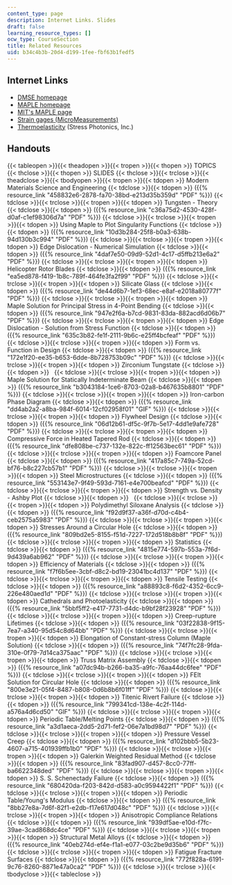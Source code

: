 ```yaml
---
content_type: page
description: Internet Links. Slides
draft: false
learning_resource_types: []
ocw_type: CourseSection
title: Related Resources
uid: b34c4b3b-20d4-d199-1fee-fbf63b1fedf5
---
```

## Internet Links

- [DMSE homepage](https://dmse.mit.edu/)
- [MAPLE homepage](http://www.maplesoft.com/)
- [MIT's MAPLE page](http://web.mit.edu/afs/athena.mit.edu/software/maple/www/home.html)
- [Strain gages (MicroMeasurements)](http://www.vishay.com/company/brands/)
- [Thermoelasticity](http://www.stressphotonics.com/) (Stress Photonics, Inc.)

## Handouts

{{< tableopen >}}{{< theadopen >}}{{< tropen >}}{{< thopen >}}
TOPICS
{{< thclose >}}{{< thopen >}}
SLIDES
{{< thclose >}}{{< trclose >}}{{< theadclose >}}{{< tbodyopen >}}{{< tropen >}}{{< tdopen >}}
Modern Materials Science and Engineering
{{< tdclose >}}{{< tdopen >}}
({{% resource_link "458832e6-2878-fa70-38bd-e213d35b359d" "PDF" %}})
{{< tdclose >}}{{< trclose >}}{{< tropen >}}{{< tdopen >}}
Tungsten - Theory
{{< tdclose >}}{{< tdopen >}}
({{% resource_link "c36a75d2-4530-428f-d0af-c1ef98306d7a" "PDF" %}})
{{< tdclose >}}{{< trclose >}}{{< tropen >}}{{< tdopen >}}
Using Maple to Plot Singularity Functions
{{< tdclose >}}{{< tdopen >}}
({{% resource_link "10d3b284-25f8-b0a3-638b-94d130b3c994" "PDF" %}})
{{< tdclose >}}{{< trclose >}}{{< tropen >}}{{< tdopen >}}
Edge Dislocation - Numerical Simulation
{{< tdclose >}}{{< tdopen >}}
({{% resource_link "4daf7e50-09d9-52d1-4c17-d5ffb213e6a2" "PDF" %}})
{{< tdclose >}}{{< trclose >}}{{< tropen >}}{{< tdopen >}}
Helicopter Rotor Blades
{{< tdclose >}}{{< tdopen >}}
({{% resource_link "ea5ed878-f419-1b8c-789f-464fe3fa2f99" "PDF" %}})
{{< tdclose >}}{{< trclose >}}{{< tropen >}}{{< tdopen >}}
Silicate Glass
{{< tdclose >}}{{< tdopen >}}
({{% resource_link "de44d6b7-1ef3-68ec-e8af-e2018a80777f" "PDF" %}})
{{< tdclose >}}{{< trclose >}}{{< tropen >}}{{< tdopen >}}
Maple Solution for Principal Stress in 4-Point Bending
{{< tdclose >}}{{< tdopen >}}
({{% resource_link "947e2f6a-b7cd-9831-83da-882acd6d06b7" "PDF" %}})
{{< tdclose >}}{{< trclose >}}{{< tropen >}}{{< tdopen >}}
Edge Dislocation - Solution from Stress Function
{{< tdclose >}}{{< tdopen >}}
({{% resource_link "635c3b82-fe1f-2111-9b6c-e25ff4bcfeaf" "PDF" %}})
{{< tdclose >}}{{< trclose >}}{{< tropen >}}{{< tdopen >}}
Form vs. Function in Design
{{< tdclose >}}{{< tdopen >}}
({{% resource_link "172e1f20-ee35-b653-6dde-8b728753b09c" "PDF" %}})
{{< tdclose >}}{{< trclose >}}{{< tropen >}}{{< tdopen >}}
Zirconium Tungstate
{{< tdclose >}}{{< tdopen >}}
 
{{< tdclose >}}{{< trclose >}}{{< tropen >}}{{< tdopen >}}
Maple Solution for Statically Indeterminate Beam
{{< tdclose >}}{{< tdopen >}}
({{% resource_link "b3043184-1ce6-8703-02a8-b467635b8801" "PDF" %}})
{{< tdclose >}}{{< trclose >}}{{< tropen >}}{{< tdopen >}}
Iron-carbon Phase Diagram
{{< tdclose >}}{{< tdopen >}}
({{% resource_link "dd4ab2a2-a8ba-984f-6014-12cf02958f01" "GIF" %}})
{{< tdclose >}}{{< trclose >}}{{< tropen >}}{{< tdopen >}}
Flywheel Design
{{< tdclose >}}{{< tdopen >}}
({{% resource_link "06d12b61-df5c-9f7b-5e17-4dd1e9afe728" "PDF" %}})
{{< tdclose >}}{{< trclose >}}{{< tropen >}}{{< tdopen >}}
Compressive Force in Heated Tapered Rod
{{< tdclose >}}{{< tdopen >}}
({{% resource_link "dfe808be-c737-132e-822c-ff12563bec61" "PDF" %}})
{{< tdclose >}}{{< trclose >}}{{< tropen >}}{{< tdopen >}}
Foamcore Panel
{{< tdclose >}}{{< tdopen >}}
({{% resource_link "417a85c7-749a-52cd-bf76-b8c227cb57b1" "PDF" %}})
{{< tdclose >}}{{< trclose >}}{{< tropen >}}{{< tdopen >}}
Steel Microstructures
{{< tdclose >}}{{< tdopen >}}
({{% resource_link "553143e7-9f49-593d-7161-e4e700beafcd" "PDF" %}})
{{< tdclose >}}{{< trclose >}}{{< tropen >}}{{< tdopen >}}
Strength vs. Density - Ashby Plot
{{< tdclose >}}{{< tdopen >}}
 
{{< tdclose >}}{{< trclose >}}{{< tropen >}}{{< tdopen >}}
Polydimethyl Siloxane Analysis
{{< tdclose >}}{{< tdopen >}}
({{% resource_link "f92d9f37-a36f-d70d-c4b4-ceb2575a5983" "PDF" %}})
{{< tdclose >}}{{< trclose >}}{{< tropen >}}{{< tdopen >}}
Stresses Around a Circular Hole
{{< tdclose >}}{{< tdopen >}}
({{% resource_link "809bd2e5-8155-f51d-7227-172d518b8b8f" "PDF" %}})
{{< tdclose >}}{{< trclose >}}{{< tropen >}}{{< tdopen >}}
Statistics
{{< tdclose >}}{{< tdopen >}}
({{% resource_link "4815e774-597b-553a-7f6d-9d439a6ab962" "PDF" %}})
{{< tdclose >}}{{< trclose >}}{{< tropen >}}{{< tdopen >}}
Efficiency of Materials
{{< tdclose >}}{{< tdopen >}}
({{% resource_link "f7f6b5ee-3cbf-d8c2-bd19-23041bc4d137" "PDF" %}})
{{< tdclose >}}{{< trclose >}}{{< tropen >}}{{< tdopen >}}
Tensile Testing
{{< tdclose >}}{{< tdopen >}}
({{% resource_link "a88893c8-f6d2-4352-6cc9-226e480aed1d" "PDF" %}})
{{< tdclose >}}{{< trclose >}}{{< tropen >}}{{< tdopen >}}
Cathedrals and Photoelasticity
{{< tdclose >}}{{< tdopen >}}
({{% resource_link "5bbf5ff2-e417-7731-d4dc-b9bf28f23928" "PDF" %}})
{{< tdclose >}}{{< trclose >}}{{< tropen >}}{{< tdopen >}}
Creep-rupture Lifetimes
{{< tdclose >}}{{< tdopen >}}
({{% resource_link "03f22838-9f15-7ea7-a340-95d54c8d64bb" "PDF" %}})
{{< tdclose >}}{{< trclose >}}{{< tropen >}}{{< tdopen >}}
Elongation of Constant-stress Column (Maple Solution)
{{< tdclose >}}{{< tdopen >}}
({{% resource_link "74f7fc28-9fda-310e-0f79-7d14ca375aac" "PDF" %}})
{{< tdclose >}}{{< trclose >}}{{< tropen >}}{{< tdopen >}}
Truss Matrix Assembly
{{< tdclose >}}{{< tdopen >}}
({{% resource_link "a07dc94b-b266-ba35-a9fc-76aa44dc6fee" "PDF" %}})
{{< tdclose >}}{{< trclose >}}{{< tropen >}}{{< tdopen >}}
FElt Solution for Circular Hole
{{< tdclose >}}{{< tdopen >}}
({{% resource_link "800e3e21-05f4-8487-b808-0d6b8b6f01ff" "PDF" %}})
{{< tdclose >}}{{< trclose >}}{{< tropen >}}{{< tdopen >}}
Titenic Rivert Failure
{{< tdclose >}}{{< tdopen >}}
({{% resource_link "799341cd-138e-4c2f-114d-a576a4d6cd50" "GIF" %}})
{{< tdclose >}}{{< trclose >}}{{< tropen >}}{{< tdopen >}}
Periodic Table/Melting Points
{{< tdclose >}}{{< tdopen >}}
({{% resource_link "a3d1aeca-2dd5-2d71-fef2-06e7a1bd98d7" "PDF" %}})
{{< tdclose >}}{{< trclose >}}{{< tropen >}}{{< tdopen >}}
Pressure Vessel Creep
{{< tdclose >}}{{< tdopen >}}
({{% resource_link "d102bbb5-5b23-4607-a715-401939ffb1b0" "PDF" %}})
{{< tdclose >}}{{< trclose >}}{{< tropen >}}{{< tdopen >}}
Galerkin Weighted Residual Method
{{< tdclose >}}{{< tdopen >}}
({{% resource_link "83fad907-d457-8cc0-77ff-ba6622348ded" "PDF" %}})
{{< tdclose >}}{{< trclose >}}{{< tropen >}}{{< tdopen >}}
S. S. Schenectady Failure
{{< tdclose >}}{{< tdopen >}}
({{% resource_link "680420da-f203-842d-d583-a0c9594422f1" "PDF" %}})
{{< tdclose >}}{{< trclose >}}{{< tropen >}}{{< tdopen >}}
Periodic Table/Young's Modulus
{{< tdclose >}}{{< tdopen >}}
({{% resource_link "8bb27e8a-7d6f-82f1-e2db-f17e617d048c" "PDF" %}})
{{< tdclose >}}{{< trclose >}}{{< tropen >}}{{< tdopen >}}
Anisotropic Compliance Relations
{{< tdclose >}}{{< tdopen >}}
({{% resource_link "939df5ae-e10d-f7fc-39ae-3cad868dc4ce" "PDF" %}})
{{< tdclose >}}{{< trclose >}}{{< tropen >}}{{< tdopen >}}
Structural Metal Alloys
{{< tdclose >}}{{< tdopen >}}
({{% resource_link "40eb274d-ef4e-f1a1-e077-03c2be9d35b6" "PDF" %}})
{{< tdclose >}}{{< trclose >}}{{< tropen >}}{{< tdopen >}}
Fatigue Fracture Surfaces
{{< tdclose >}}{{< tdopen >}}
({{% resource_link "772f828a-6191-9c76-8260-8871e47a0ca2" "PDF" %}})
{{< tdclose >}}{{< trclose >}}{{< tbodyclose >}}{{< tableclose >}}